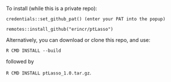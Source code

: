 To install (while this is a private repo):

```credentials::set_github_pat() (enter your PAT into the popup)```

```remotes::install_github("erincr/ptLasso")```

Alternatively, you can download or clone this repo, and use: 

```R CMD INSTALL --build```

followed by

```R CMD INSTALL ptLasso_1.0.tar.gz```.
